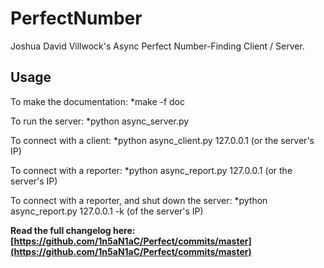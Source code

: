 PerfectNumber
=============

Joshua David Villwock's Async Perfect Number-Finding Client / Server.

Usage
---------
To make the documentation:
*make -f doc

To run the server:
*python async_server.py

To connect with a client:
*python async_client.py 127.0.0.1 (or the server's IP)

To connect with a reporter:
*python async_report.py 127.0.0.1 (or the server's IP)

To connect with a reporter, and shut down the server:
*python async_report.py 127.0.0.1 -k (of the server's IP)

<b>Read the full changelog here: [https://github.com/1n5aN1aC/Perfect/commits/master](https://github.com/1n5aN1aC/Perfect/commits/master)</b>